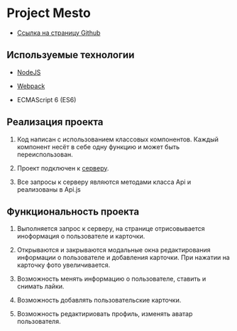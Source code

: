 # Project Mesto



* [Ссылка на страницу Github](https://valeria-panda.github.io/mesto/)



## Используемые технологии

* [NodeJS](https://nodejs.org/en/)

* [Webpack](https://webpack.js.org/)

* ECMAScript 6 (ES6)

## Реализация проекта
1. Код написан с использованием классовых компонентов. Каждый компонент несёт в себе одну функцию и может быть переиспользован.

2. Проект подключен к [серверу](https://mesto.nomoreparties.co.).

3. Все запросы к серверу являются методами класса Api и реализованы в Api.js



## Функциональность проекта

1. Выполняется запрос к серверу, на странице отрисовывается иноформация о пользователе и карточки.

2. Открываются и закрываются модальные окна редактирования информации о пользователе и добавления карточки. При нажатии на карточку фото увеличивается.

3. Возможность менять информацию о пользователе, ставить и снимать лайки.

4. Возможность добавлять пользовательские карточки.

5. Возможность редактириовать профиль, изменять аватар пользователя.

